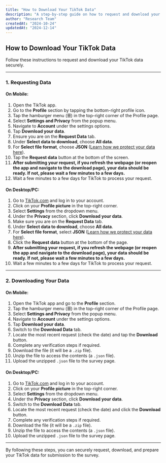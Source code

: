 ```yaml
---
title: "How to Download Your TikTok Data"
description: "A step-by-step guide on how to request and download your TikTok data."
author: "Research Team"
createdAt: "2024-10-24"
updatedAt: "2024-12-14"
---
```


## How to Download Your TikTok Data

Follow these instructions to request and download your TikTok data securely.

---

### **1. Requesting Data**

#### On Mobile:

1. Open the TikTok app.
2. Go to the **Profile** section by tapping the bottom-right profile icon.
3. Tap the hamburger menu (**☰**) in the top-right corner of the Profile page.
4. Select **Settings and Privacy** from the popup menu.
5. Navigate to **Account** under the settings options.
6. Tap **Download your data**.
7. Ensure you are on the **Request Data** tab.
8. Under **Select data to download**, choose **All data**.
9. For **Select file format**, choose **JSON** ([Learn how we protect your data here](https://tiktok-depression-survey.vercel.app/guide/information-privacy)).
10. Tap the **Request data** button at the bottom of the screen.
11. **After submitting your request, if you refresh the webpage (or reopen the app and navigate to the download page), your data should be ready. If not, please wait a few minutes to a few days.**
12. Wait a few minutes to a few days for TikTok to process your request.

#### On Desktop/PC:

1. Go to [TikTok.com](https://www.tiktok.com) and log in to your account.
2. Click on your **Profile picture** in the top-right corner.
3. Select **Settings** from the dropdown menu.
4. Under the **Privacy** section, click **Download your data**.
5. Make sure you are on the **Request Data** tab.
6. Under **Select data to download**, choose **All data**.
7. For **Select file format**, select **JSON** ([Learn how we protect your data here](https://tiktok-depression-survey.vercel.app/guide/information-privacy)).
8. Click the **Request data** button at the bottom of the page.
9. **After submitting your request, if you refresh the webpage (or reopen the app and navigate to the download page), your data should be ready. If not, please wait a few minutes to a few days.**
10. Wait a few minutes to a few days for TikTok to process your request.

---

### **2. Downloading Your Data**

#### On Mobile:

1. Open the TikTok app and go to the **Profile** section.
2. Tap the hamburger menu (**☰**) in the top-right corner of the Profile page.
3. Select **Settings and Privacy** from the popup menu.
4. Navigate to **Account** under the settings options.
5. Tap **Download your data**.
6. Switch to the **Download Data** tab.
7. Locate the most recent request (check the date) and tap the **Download** button.
8. Complete any verification steps if required.
9. Download the file (it will be a `.zip` file).
10. Unzip the file to access the contents (a `.json` file).
11. Upload the unzipped `.json` file to the survey page.

#### On Desktop/PC:

1. Go to [TikTok.com](https://www.tiktok.com) and log in to your account.
2. Click on your **Profile picture** in the top-right corner.
3. Select **Settings** from the dropdown menu.
4. Under the **Privacy** section, click **Download your data**.
5. Switch to the **Download Data** tab.
6. Locate the most recent request (check the date) and click the **Download** button.
7. Complete any verification steps if required.
8. Download the file (it will be a `.zip` file).
9. Unzip the file to access the contents (a `.json` file).
10. Upload the unzipped `.json` file to the survey page.

---

By following these steps, you can securely request, download, and prepare your TikTok data for submission to the survey.
